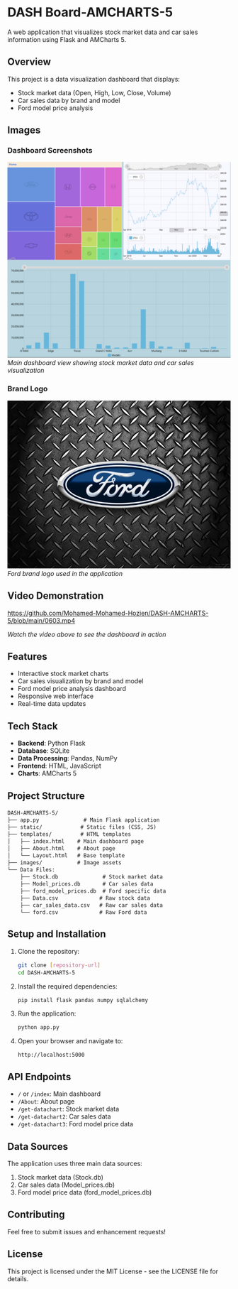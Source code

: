 # DASH Board-AMCHARTS-5

A web application that visualizes stock market data and car sales information using Flask and AMCharts 5.

## Overview

This project is a data visualization dashboard that displays:
- Stock market data (Open, High, Low, Close, Volume)
- Car sales data by brand and model
- Ford model price analysis

## Images

### Dashboard Screenshots
![Dashboard Overview](images/dashboard.png)
*Main dashboard view showing stock market data and car sales visualization*

### Brand Logo
![Ford Logo](images/ford_logo.jpg)
*Ford brand logo used in the application*

## Video Demonstration

https://github.com/Mohamed-Mohamed-Hozien/DASH-AMCHARTS-5/blob/main/0603.mp4

*Watch the video above to see the dashboard in action*

## Features

- Interactive stock market charts
- Car sales visualization by brand and model
- Ford model price analysis dashboard
- Responsive web interface
- Real-time data updates

## Tech Stack

- **Backend**: Python Flask
- **Database**: SQLite
- **Data Processing**: Pandas, NumPy
- **Frontend**: HTML, JavaScript
- **Charts**: AMCharts 5

## Project Structure

```
DASH-AMCHARTS-5/
├── app.py              # Main Flask application
├── static/            # Static files (CSS, JS)
├── templates/         # HTML templates
│   ├── index.html    # Main dashboard page
│   ├── About.html    # About page
│   └── Layout.html   # Base template
├── images/           # Image assets
└── Data Files:
    ├── Stock.db              # Stock market data
    ├── Model_prices.db       # Car sales data
    ├── ford_model_prices.db  # Ford specific data
    ├── Data.csv             # Raw stock data
    ├── car_sales_data.csv   # Raw car sales data
    └── ford.csv             # Raw Ford data
```

## Setup and Installation

1. Clone the repository:
   ```bash
   git clone [repository-url]
   cd DASH-AMCHARTS-5
   ```

2. Install the required dependencies:
   ```bash
   pip install flask pandas numpy sqlalchemy
   ```

3. Run the application:
   ```bash
   python app.py
   ```

4. Open your browser and navigate to:
   ```
   http://localhost:5000
   ```

## API Endpoints

- `/` or `/index`: Main dashboard
- `/About`: About page
- `/get-datachart`: Stock market data
- `/get-datachart2`: Car sales data
- `/get-datachart3`: Ford model price data

## Data Sources

The application uses three main data sources:
1. Stock market data (Stock.db)
2. Car sales data (Model_prices.db)
3. Ford model price data (ford_model_prices.db)

## Contributing

Feel free to submit issues and enhancement requests!

## License

This project is licensed under the MIT License - see the LICENSE file for details. 